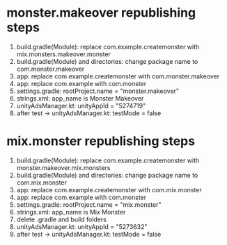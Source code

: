 # monster.makeover republishing steps
1)  build.gradle(Module): replace com.example.createmonster with mix.monsters.makeover.monster
2)  build.gradle(Module) and directories: change package name to com.monster.makeover
3)  app: replace com.example.createmonster with com.monster.makeover
4)  app: replace com.example with com.monster
5)  settings.gradle: rootProject.name = "monster.makeover"
6)  strings.xml: app_name is Monster Makeover
7)  unityAdsManager.kt: unityAppId = "5274719"
8)  after test -> unityAdsManager.kt: testMode = false

# mix.monster republishing steps
1) build.gradle(Module): replace com.example.createmonster with monster.makeover.mix.monsters
2) build.gradle(Module) and directories: change package name to com.mix.monster
3) app: replace com.example.createmonster with com.mix.monster
4) app: replace com.example with com.monster
5) settings.gradle: rootProject.name = "mix.monster"
6) strings.xml: app_name is Mix Monster
7) delete .gradle and build folders
8) unityAdsManager.kt: unityAppId = "5273632"
9) after test -> unityAdsManager.kt: testMode = false